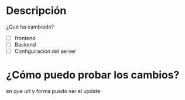 # Descripción 
¿Qué ha cambiado?

 - [ ] frontend
 - [ ] Backend
 - [ ] Configuiración del server 
 # ¿Cómo puedo probar los cambios?
 en que url y forma puedo ver el update
